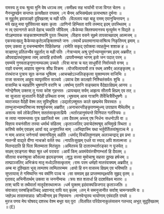 

  
रामस्य तु वचः श्रुत्वा मुनि वेष धरञ्च तम् ।समीक्ष्य सह भार्याभी राजा विगत चेतनः  ॥   
नैनन्दुह्खेन सन्तप्तः प्रत्यवैक्षत राघवम् ।न चैनम् अभिसम्प्रेक्ष्य प्रत्यभाषत दुर्मनाः  ॥   
स मुहूर्तम् इवासञ्ज्ञो दुह्खितश् च मही पतिः ।विललाप महा बाहू रामम् एवानुचिन्तयन्  ॥   
मंये खलु मया पूर्वंविवत्सा बहवः कृताः ।प्राणिनो हिम्सिता वापि तस्माद् इदम् उपस्थितम्  ॥   
न त्व् एवानागते काले देहाच् च्यवति जीवितम् ।कैकेय्या क्लिश्यमानस्य मृत्युर्मम न विद्यते  ॥   
योऽहम्पावक सङ्काशम्पश्यामि पुरतः स्थितम् ।विहाय वसने सूक्ष्मे तापसाच्छादम् आत्मजम्  ॥   
एकस्याःखलु कैकेय्याःकृतेऽयङ्क्लिश्यते जनः ।स्वार्थे प्रयतमानायाःसंश्रित्य निकृतिम्त्व् इमाम्  ॥   
एवम् उक्त्वा तु वचनम्बाष्पेण पिहितेक्ष्णह ।रामेति सकृद् एवोक्त्वा व्याहर्तुम्न शशाक ह  ॥   
सञ्ज्ञाम्तु प्रतिलभ्यैव मुहूर्तात् स मही पतिः ।नेत्राभ्याम् अश्रु पूर्णाभ्याम्सुमन्त्रम् इदम् अब्रवीत्  ॥   
औपवाह्यंरथंयुक्त्वा त्वम् आयाहि हयोत्तमैः ।प्रापयैनम्महा भागम् इतो जन पदात् परम्  ॥   
एवम्मंये गुणवताङ्गुणानाम्फलम् उच्यते ।पित्रा मात्रा च यत् साधुर्वीरो निर्वास्यते वनम्  ॥   
राज्ञो वचनम् आज्ञाय सुमन्त्रः शीघ्र विक्रमः ।योजयित्वाययौ तत्र रथम् अश्वैर् अलङ्कृतम्  ॥   
तंरथंराज पुत्राय सूतः कनक भूषितम् ।आचचक्षेऽञ्जलिङ्कृत्वा युक्तम्परम वाजिभिः  ॥   
राजा सत्वरम् आहूय व्यापृतंवित्त सञ्चये ।उवाच देश कालज्ञो निश्चितंसर्वतः शुचि  ॥   
वासाम्सि च महार्हाणि भूषणानि वराणि च ।वर्षाम्य् एतानि सङ्ख्याय वैदेह्याःक्षिप्रम् आनय  ॥   
नरेन्द्रेणैवम् उक्तस् तु गत्वा कोश गृहन्ततः ।प्रायच्छत् सर्वम् आहृत्य सीतायै क्षिप्रम् एव तत्  ॥   
सा सुजाता सुजातानि वैदेही प्रस्थिता वनम् ।भूषयाम् आस गात्राणि तैर्विचित्रैर्विभूषणैः  ॥   
व्यराजयत वैदेही वेश्म तत् सुविभूषिता ।उद्यतोऽम्शुमतः काले खम्प्रभेव विवस्वतः  ॥   
ताम्भुजाभ्याम्परिष्वज्य श्वश्रूर्वचनम् अब्रवीत् ।अनाचरन्तीङ्कृपणम्मूध्म्य् उपाघ्राय मैथिलीम्  ॥   
असत्यः सर्व लोकेऽस्मिन् सततंसत्कृताःप्रियैः ।भर्तारन्नानुमंयन्ते विनिपात गतंस्त्रियः  ॥   
स त्वया नावमन्तव्यः पुत्रः प्रव्राजितो मम ।तव दैवतम् अस्त्व् एष निर्धनः सधनोऽपि वा  ॥   
विज्ञाय वचनंसीता तस्या धर्मार्थ संहितम् ।कृताञ्जलिर् उवाचेदंश्वश्रूम् अभिमुखे स्थिता  ॥   
करिष्ये सर्वम् एवाहम् आर्या यद् अनुशास्ति माम् ।अभिज्ञास्मि यथा भर्तुर्वर्तितव्यंश्रुतञ्च मे  ॥   
न माम् असज् जनेनार्या समानयितुम् अर्हति ।धर्माद् विचलितुम्नाहम् अलञ्चन्द्राद् इव प्रभा  ॥   
नातन्त्री वाद्यते वीणा नाचक्रो वर्तते रथः ।नापतिःसुखम् एधते या स्याद् अपि शतात्मजा  ॥   
मितन्ददाति हि पिता मितम्माता मितंसुतः ।अमितस्य हि दातारम्भर्तारङ्का न पूजयेत्  ॥   
साहम् एवङ्गता श्रेष्ठा श्रुत धर्म परावरा ।आर्ये किम् अवमंयेयंस्त्रीणाम्भर्ता हि दैवतम्  ॥   
सीताया वचनंश्रुत्वा कौसल्या हृदयङ्गमम् ।शुद्ध सत्त्वा मुमोचाश्रु सहसा दुह्ख हर्षजम्  ॥   
ताम्प्राञ्जलिर् अभिक्रंय मातृ मध्येऽतिसत्कृताम् ।रामः परम धर्मज्ञो मातरंवाक्यम् अब्रवीत्  ॥   
अम्ब मा दुह्खिता भूस् त्वम्पश्य त्वम्पितरम्मम ।क्षयो हि वन वासस्य क्षिप्रम् एव भविष्यति  ॥   
सुप्तायास् ते गमिष्यन्ति नव वर्षाणि पञ्च च ।सा समग्रम् इह प्राप्तम्माम्द्रक्ष्यसि सुहृद् वृतम्  ॥   
एतावद् अभिनीतार्थम् उक्त्वा स जननीम्वचः ।त्रयः शत शतार्धा हि ददर्शावेक्ष्य मातरः  ॥   
ताश् चापि स तथैवार्ता मातॄर्दशरथात्मजः ।धर्म युक्तम् इदंवाक्यन्निजगाद कृताञ्जलिः  ॥   
संवासात् परुषङ्किञ्चिद् अज्ञानाद् वापि यत् कृतम् ।तन् मे समनुजानीत सर्वाश् चामन्त्रयामि वः  ॥   
जज्ञेऽथ तासाम्सन्नादः क्रौञ्चीनाम् इव निह्स्वनः ।मानवेन्द्रस्य भार्याणाम् एवंवदति राघवे  ॥   
मुरज पणव मेघ घोषवद् दशरथ वेश्म बभूव यत् पुरा ।विलपित परिदेवनाकुलंव्यसन गतन्तद् अभूत् सुदुह्खितम्  ॥ (E)  
